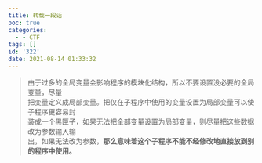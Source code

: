 ```yaml
---
title: 转载一段话
poc: true
categories:
  - - CTF
tags: []
id: '322'
date: 2021-08-14 01:33:32
---
```


> 由于过多的全局变量会影响程序的模块化结构，所以不要设置没必要的全局变量，尽量  
> 把变量定义成局部变量。把仅在子程序中使用的变量设置为局部变量可以使子程序更容易封  
> 装成一个黑匣子，如果无法把全部变量设置为局部变量，则尽量把这些数据改为参数输入输  
> 出，如果无法改为参数，**那么意味着这个子程序不能不经修改地直接放到别的程序中使用。**